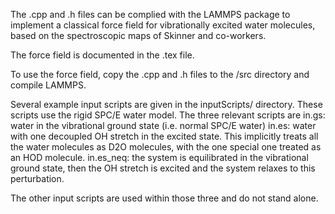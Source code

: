 The .cpp and .h files can be complied with the LAMMPS package to implement a classical force field for vibrationally excited water molecules, based on the spectroscopic maps of Skinner and co-workers.

The force field is documented in the .tex file.

To use the force field, copy the .cpp and .h files to the <lammps>/src directory and compile LAMMPS.

Several example input scripts are given in the inputScripts/ directory. These scripts use the rigid SPC/E water model. The three relevant scripts are
in.gs: water in the vibrational ground state (i.e. normal SPC/E water)
in.es: water with one decoupled OH stretch in the excited state. This implicitly treats all the water molecules as D2O molecules, with the one special one treated as an HOD molecule.
in.es_neq: the system is equilibrated in the vibrational ground state, then the OH stretch is excited and the system relaxes to this perturbation.

The other input scripts are used within those three and do not stand alone.
